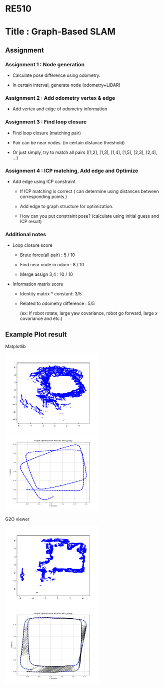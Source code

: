 # RE510

# Title : Graph-Based SLAM

## Assignment

### Assignment 1 : Node generation

- Calculate pose difference using odometry.

- In certain interval, generate node (odometry+LiDAR)

### Assignment 2 : Add odometry vertex & edge

- Add vertex and edge of odometry information

### Assignment 3 : Find loop closure

- Find loop closure (matching pair)

- Pair can be near nodes. (in certain distance threshold)

- Or just simply, try to match all pairs ([1,2], [1,3], [1,4], [1,5], [2,3], [2,4], …)

### Assignment 4 : ICP matching, Add edge and Optimize

- Add edge using ICP constraint

  - If ICP matching is correct ( can determine using distances between corresponding points.)

  - Add edge to graph structure for optimization.

  - How can you put constraint pose? (calculate using initial guess and ICP result)

### Additional notes

- Loop closure score

  - Brute force(all pair) : 5 / 10

  - Find near node in odom : 8 / 10

  - Merge assign 3,4 : 10 / 10

- Information matrix score

  - Identity matrix \* constant: 3/5

  - Related to odometry difference : 5/5

    (ex: If robot rotate, large yaw covariance, robot go forward, large x covariance and etc.)

## Example Plot result

Matplotlib

<img src="./image/Figure_1-1.png" width="300px" height="250px"></img>
<img src="./image/Figure_1-2.png" width="300px" height="250px"></img>

G2O viewer

<img src="./image/Figure_2-1.png" width="300px" height="250px"></img>
<img src="./image/Figure_2-2.png" width="300px" height="250px"></img>
